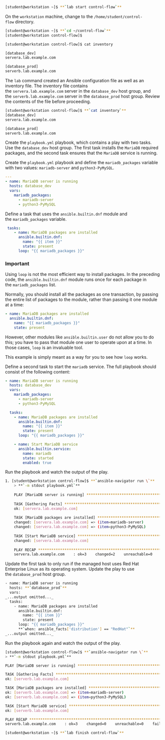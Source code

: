 
```bash
[student@workstation ~]$ **`lab start control-flow`**
```

On the `workstation` machine, change to the `/home/student/control-flow` directory.

```bash
[student@workstation ~]$ **`cd ~/control-flow`**
[student@workstation control-flow]$
```


```bash
[student@workstation control-flow]$ cat inventory

[database_dev]
servera.lab.example.com

[database_prod]
serverb.lab.example.com
```

The `lab` command created an Ansible configuration file as well as an inventory file. The inventory file contains the `servera.lab.example.com` server in the `database_dev` host group, and the `serverb.lab.example.com` server in the `database_prod` host group. Review the contents of the file before proceeding.

```bash
[student@workstation control-flow]$ **`cat inventory`**
[database_dev]
servera.lab.example.com

[database_prod]
serverb.lab.example.com
```

Create the `playbook.yml` playbook, which contains a play with two tasks. Use the `database_dev` host group. The first task installs the `MariaDB` required packages, and the second task ensures that the `MariaDB` service is running.


Create the `playbook.yml` playbook and define the `mariadb_packages` variable with two values: `mariadb-server` and `python3-PyMySQL`.

```yaml
---
- name: MariaDB server is running
  hosts: database_dev
  vars:
    mariadb_packages:
      - mariadb-server
      - python3-PyMySQL
```

Define a task that uses the `ansible.builtin.dnf` module and the `mariadb_packages` variable.

```yaml
 tasks:
    - name: MariaDB packages are installed
      ansible.builtin.dnf:
        name: "{{ item }}"
        state: present
      loop: "{{ mariadb_packages }}"
```

### Important

Using `loop` is not the most efficient way to install packages. In the preceding code, the `ansible.builtin.dnf` module runs once for each package in the `mariadb_packages` list.

Normally, you should install all the packages as one transaction, by passing the entire list of packages to the module, rather than passing it one module at a time:

```yaml
- name: MariaDB packages are installed
  ansible.builtin.dnf:
    name: "{{ mariadb_packages }}"
    state: present
```

However, other modules like `ansible.builtin.user` do not allow you to do this; you have to pass that module one user to operate upon at a time. In those cases, `loop` is an invaluable tool.

This example is simply meant as a way for you to see how `loop` works.

Define a second task to start the `mariadb` service. The full playbook should consist of the following content:

```yaml
- name: MariaDB server is running
  hosts: database_dev
  vars:
    mariadb_packages:
      - mariadb-server
      - python3-PyMySQL

  tasks:
    - name: MariaDB packages are installed
      ansible.builtin.dnf:
        name: "{{ item }}"
        state: present
      loop: "{{ mariadb_packages }}"

    - name: Start MariaDB service
      ansible.builtin.service:
        name: mariadb
        state: started
        enabled: true
```

Run the playbook and watch the output of the play.

```bash
1. [student@workstation control-flow]$ **`ansible-navigator run \`**
    > **`-m stdout playbook.yml`**
    
    PLAY [MariaDB server is running] ***********************************************
    
    TASK [Gathering Facts] *********************************************************
    ok: [servera.lab.example.com]
    
    TASK [MariaDB packages are installed] ******************************************
    changed: [servera.lab.example.com] => (item=mariadb-server)
    changed: [servera.lab.example.com] => (item=python3-PyMySQL)
    
    TASK [Start MariaDB service] ***************************************************
    changed: [servera.lab.example.com]
    
    PLAY RECAP *********************************************************************
    servera.lab.example.com    : ok=3    changed=2    unreachable=0    failed=0    skipped=0    rescued=0    ignored=0
```

Update the first task to only run if the managed host uses Red Hat Enterprise Linux as its operating system. Update the play to use the `database_prod` host group.

```bash
- name: MariaDB server is running
  hosts: **`database_prod`**
  vars:
_...output omitted..._
  tasks:
    - name: MariaDB packages are installed
      ansible.builtin.dnf:
        name: "{{ item }}"
        state: present
      loop: "{{ mariadb_packages }}"
      **`when: ansible_facts['distribution'] == "RedHat"`**
_...output omitted..._
```

Run the playbook again and watch the output of the play.

```bash
[student@workstation control-flow]$ **`ansible-navigator run \`**
> **`-m stdout playbook.yml`**

PLAY [MariaDB server is running] ***********************************************

TASK [Gathering Facts] *********************************************************
ok: [serverb.lab.example.com]

TASK [MariaDB packages are installed] ******************************************
ok: [serverb.lab.example.com] => (item=mariadb-server)
ok: [serverb.lab.example.com] => (item=python3-PyMySQL)

TASK [Start MariaDB service] ***************************************************
ok: [serverb.lab.example.com]

PLAY RECAP *********************************************************************
serverb.lab.example.com    : ok=3    changed=0    unreachable=0    failed=0    skipped=0    rescued=0    ignored=0
```

```bash
[student@workstation ~]$ **`lab finish control-flow`**
```

